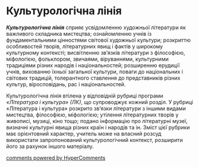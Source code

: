 <div id="hypercomments_widget" class="js-hypercomments-widget invisible"></div>

Культурологічна лінія
=============================================

<b><i>Культурологічна лінія</i></b> сприяє усвідомленню художньої літератури як важливого складника мистецтва; ознайомленню учнів із фундаментальними цінностями світової художньої культури; розкриттю особливостей творів, літературних явищ і фактів у широкому культурному контексті; висвітленню зв’язків літератури з філософією, міфологією, фольклором, звичаями, віруваннями, культурними традиціями різних народів і національностей; розширенню ерудиції учнів, вихованню їхньої загальної культури, поваги до національних і світових традицій, толерантного ставлення до представників різних культур, віросповідань, рас і національностей.

Культурологічна лінія втілена у відповідній рубриці програми <i>«Література і культура» (ЛК)</i>, що супроводжує кожний розділ. У рубриці «Література і культура» розкрито зв’язки літератури з іншими видами мистецтва, філософією, міфологією; утілення літературних творів у живописі, музиці, кіно тощо; подано інформацію про літературні музеї, визначні культурні явища різних країн і народів та ін. Зміст цієї рубрики має орієнтовний характер, учитель може на власний розсуд використати запропонований культурологічний контекст, розширити його за рахунок іншого матеріалу. 


<div class="js-hypercomments-container">
<a href="http://hypercomments.com" class="hc-link" title="comments widget">comments powered by HyperComments</a>
</div>